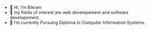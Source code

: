- 👋 Hi, I’m Bikram
- 👀 my fields of interest are web developement and software developement.
- 🌱 I’m currently Pursuing Diploma in Computer Information Systems.
